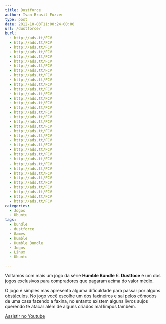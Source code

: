 ```yaml
---
title: Dustforce
author: Ivan Brasil Fuzzer
type: post
date: 2012-10-03T11:00:24+00:00
url: /dustforce/
burl:
  - http://ads.tt/FCV
  - http://ads.tt/FCV
  - http://ads.tt/FCV
  - http://ads.tt/FCV
  - http://ads.tt/FCV
  - http://ads.tt/FCV
  - http://ads.tt/FCV
  - http://ads.tt/FCV
  - http://ads.tt/FCV
  - http://ads.tt/FCV
  - http://ads.tt/FCV
  - http://ads.tt/FCV
  - http://ads.tt/FCV
  - http://ads.tt/FCV
  - http://ads.tt/FCV
  - http://ads.tt/FCV
  - http://ads.tt/FCV
  - http://ads.tt/FCV
  - http://ads.tt/FCV
  - http://ads.tt/FCV
  - http://ads.tt/FCV
  - http://ads.tt/FCV
  - http://ads.tt/FCV
  - http://ads.tt/FCV
  - http://ads.tt/FCV
  - http://ads.tt/FCV
  - http://ads.tt/FCV
  - http://ads.tt/FCV
  - http://ads.tt/FCV
  - http://ads.tt/FCV
  - http://ads.tt/FCV
  - http://ads.tt/FCV
  - http://ads.tt/FCV
  - http://ads.tt/FCV
  - http://ads.tt/FCV
  - http://ads.tt/FCV
categories:
  - Jogos
  - Ubuntu
tags:
  - bundle
  - dustforce
  - Games
  - humble
  - Humble Bundle
  - Jogos
  - Linux
  - Ubuntu

---
```

Voltamos com mais um jogo da série **Humble Bundle** 6. **Dustfoce** é um dos jogos exclusivos para compradores que pagaram acima do valor médio.

O jogo é simples mas apresenta alguma dificuldade para passar por alguns obstáculos. No jogo você escolhe um dos faxineiros e sai pelos cômodos de uma casa fazendo a faxina, no entanto existem alguns livros sujos querendo te atacar além de alguns criados mal limpos também.

<div class="video">
</div>

<p class="button">
  <a title="Assistir no Youtube" href="http://www.youtube.com/watch?v=dohXn6QYjl8" target="_blank" rel="nofollow">Assistir no Youtube</a>
</p>